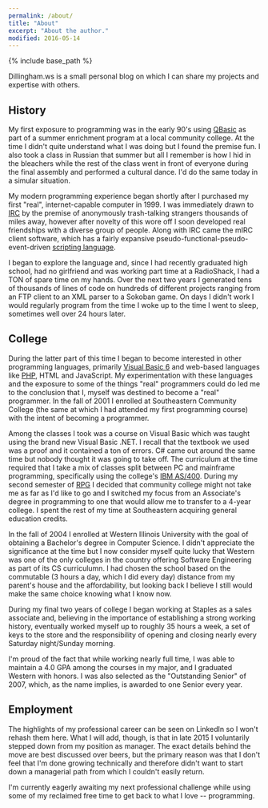 ```yaml
---
permalink: /about/
title: "About"
excerpt: "About the author."
modified: 2016-05-14
---
```


{% include base_path %}

Dillingham.ws is a small personal blog on which I can share my projects and expertise with others.

## History

My first exposure to programming was in the early 90's using [QBasic](https://www.wikiwand.com/en/QBasic) as part of a summer enrichment program at a local community college. At the time I didn't quite understand what I was doing but I found the premise fun.  I also took a class in Russian that summer but all I remember is how I hid in the bleachers while the rest of the class went in front of everyone during the final assembly and performed a cultural dance. I'd do the same today in a simular situation.

My modern programming experience began shortly after I purchased my first "real", internet-capable computer in 1999.  I was immediately drawn to [IRC](https://www.wikiwand.com/en/Internet_Relay_Chat) by the premise of anonymously trash-talking strangers thousands of miles away, however after novelty of this wore off I soon developed real friendships with a diverse group of people.  Along with IRC came the mIRC client software, which has a fairly expansive pseudo-functional-pseudo-event-driven [scripting language](https://www.wikiwand.com/en/MIRC_scripting_language).

I began to explore the language and, since I had recently graduated high school, had no girlfriend and was working part time at a RadioShack, I had a TON of spare time on my hands.  Over the next two years I generated tens of thousands of lines of code on hundreds of different projects ranging from an FTP client to an XML parser to a Sokoban game.  On days I didn't work I would regularly program from the time I woke up to the time I went to sleep, sometimes well over 24 hours later.

## College

During the latter part of this time I began to become interested in other programming languages, primarily [Visual Basic 6](https://www.wikiwand.com/en/Visual_Basic) and web-based languages like [PHP](https://www.wikiwand.com/en/PHP), HTML and JavaScript.  My experimentation with these languages and the exposure to some of the things "real" programmers could do led me to the conclusion that I, myself was destined to become a "real" programmer.  In the fall of 2001 I enrolled at Southeastern Community College (the same at which I had attended my first programming course) with the intent of becoming a programmer.

Among the classes I took was a course on Visual Basic which was taught using the brand new Visual Basic .NET.  I recall that the textbook we used was a proof and it contained a ton of errors.  C# came out around the same time but nobody thought it was going to take off.  The curriculum at the time required that I take a mix of classes split between PC and mainframe programming, specifically using the college's [IBM AS/400](https://www.wikiwand.com/en/IBM_System_i).  During my second semester of [RPG](https://www.wikiwand.com/en/IBM_RPG) I decided that community college might not take me as far as I'd like to go and I switched my focus from an Associate's degree in programming to one that would allow me to transfer to a 4-year college.  I spent the rest of my time at Southeastern acquiring general education credits.

In the fall of 2004 I enrolled at Western Illinois University with the goal of obtaining a Bachelor's degree in Computer Science.  I didn't appreciate the significance at the time but I now consider myself quite lucky that Western was one of the only colleges in the country offering Software Engineering as part of its CS curriculumn.  I had chosen the school based on the commutable (3 hours a day, which I did every day) distance from my parent's house and the affordability, but looking back I believe I still would make the same choice knowing what I know now.

During my final two years of college I began working at Staples as a sales associate and, believing in the importance of establishing a strong working history, eventually worked myself up to roughly 35 hours a week, a set of keys to the store and the responsibility of opening and closing nearly every Saturday night/Sunday morning.

I'm proud of the fact that while working nearly full time, I was able to maintain a 4.0 GPA among the courses in my major, and I graduated Western with honors.  I was also selected as the "Outstanding Senior" of 2007, which, as the name implies, is awarded to one Senior every year.

## Employment

The highlights of my professional career can be seen on LinkedIn so I won't rehash them here.  What I will add, though, is that in late 2015 I voluntarily stepped down from my position as manager.  The exact details behind the move are best discussed over beers, but the primary reason was that I don't feel that I'm done growing technically and therefore didn't want to start down a managerial path from which I couldn't easily return.

I'm currently eagerly awaiting my next professional challenge while using some of my reclaimed free time to get back to what I love -- programming.
